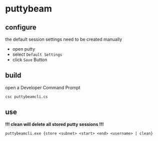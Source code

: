 # puttybeam

## configure
the default session settings need to be created manually

- open putty
- select `Default Settings`
- click `Save` Button

## build
open a Developer Command Prompt

```
csc puttybeamcli.cs
```

## use

__!!! clean will delete all stored putty sessions !!!__

```
puttybeamcli.exe {store <subnet> <start> <end> <username> | clean}
```
